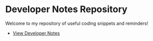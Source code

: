 # Developer Notes Repository

Welcome to my repository of useful coding snippets and reminders!

- [View Developer Notes](dev-notes.md)

